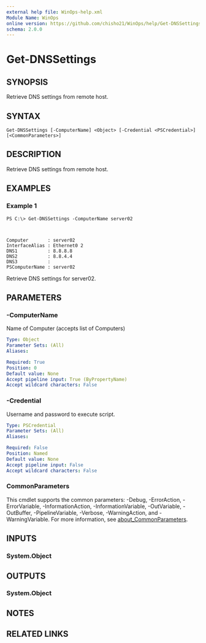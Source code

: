 ```yaml
---
external help file: WinOps-help.xml
Module Name: WinOps
online version: https://github.com/chisho21/WinOps/help/Get-DNSSettings.md
schema: 2.0.0
---
```


# Get-DNSSettings

## SYNOPSIS
Retrieve DNS settings from remote host.

## SYNTAX

```
Get-DNSSettings [-ComputerName] <Object> [-Credential <PSCredential>] [<CommonParameters>]
```

## DESCRIPTION
Retrieve DNS settings from remote host.

## EXAMPLES

### Example 1
```
PS C:\> Get-DNSSettings -ComputerName server02            



Computer       : server02
InterfaceAlias : Ethernet0 2
DNS1           : 8.8.8.8
DNS2           : 8.8.4.4
DNS3           : 
PSComputerName : server02
```

Retrieve DNS settings for server02.

## PARAMETERS

### -ComputerName
Name of Computer (accepts list of Computers)

```yaml
Type: Object
Parameter Sets: (All)
Aliases:

Required: True
Position: 0
Default value: None
Accept pipeline input: True (ByPropertyName)
Accept wildcard characters: False
```

### -Credential
Username and password to execute script.

```yaml
Type: PSCredential
Parameter Sets: (All)
Aliases:

Required: False
Position: Named
Default value: None
Accept pipeline input: False
Accept wildcard characters: False
```

### CommonParameters
This cmdlet supports the common parameters: -Debug, -ErrorAction, -ErrorVariable, -InformationAction, -InformationVariable, -OutVariable, -OutBuffer, -PipelineVariable, -Verbose, -WarningAction, and -WarningVariable. For more information, see [about_CommonParameters](http://go.microsoft.com/fwlink/?LinkID=113216).

## INPUTS

### System.Object
## OUTPUTS

### System.Object
## NOTES

## RELATED LINKS

